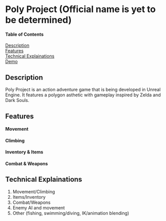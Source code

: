 
# Poly Project (Official name is yet to be determined)

#### Table of Contents  
[Description](#description)  
[Features](#features)  
[Technical Explainations](#technicalexplainations)  
[Demo](#demo)  
<a name="description"/>
<a name="features"/>
<a name="technicalexplainations"/>

## Description
Poly Project is an action adventure game that is being developed in Unreal Engine. It features a polygon asthetic with gameplay inspired by Zelda and Dark Souls.

## Features
#### Movement
#### Climbing
#### Inventory & Items
#### Combat & Weapons

## Technical Explainations
1. Movement/Climbing
2. Items/Inventory
3. Combat/Weapons
4. Enemy AI and movement
5. Other (fishing, swimming/diving, IK/animation blending)


